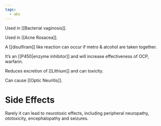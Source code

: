 ```yaml
---
tags:
  - abx
---
```

Used in [[Bacterial vaginosis]].

Used in [[Acne Rosacea]].

A [[disulfiram]] like reaction can occur if metro & alcohol are taken together.

It’s an [[P450|enzyme inhibitor]] and will increase effectiveness of OCP, warfarin.

Reduces excretion of [[Lithium]] and can toxicity.

Can cause [[Optic Neuritis]].

# Side Effects
Rarely it can lead to neurotoxic effects, including peripheral neuropathy, ototoxicity, encephalopathy and seizures.